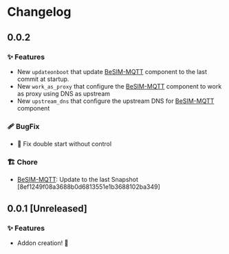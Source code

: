 # Changelog

## 0.0.2 

<!--
### 💥 BREAKING CHANGE
- ...
-->

###  ✨ Features
- New `updateonboot` that update [BeSIM-MQTT] component to the last commit at startup.
- New `work_as_proxy` that configure the [BeSIM-MQTT] component to work as proxy using DNS as upstream
- New `upstream_dns` that configure the upstream DNS for [BeSIM-MQTT] component

###  🩹 BugFix
- 🐛 Fix double start without control

### 🏗 Chore

- [BeSIM-MQTT]: Update to the last Snapshot [8ef1249f08a3688b0d6813551e1b3688102ba349]


## 0.0.1 [Unreleased]

###  ✨ Features
- Addon creation! 🤡



[BeSIM-MQTT]: https://github.com/dianlight/BeSIM-MQTT
[DOC]: ./DOCS.md